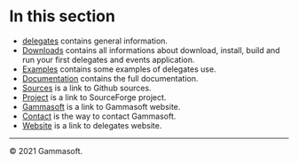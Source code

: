 
# In this section

* [delegates](home.md) contains general information.
* [Downloads](downloads.md) contains all informations about download, install, build and run your first delegates and events application.
* [Examples](examples.md) contains some examples of delegates use.
* [Documentation](documentation.md) contains the full documentation.
* [Sources](https://github.com/gammasoft71/delegates) is a link to Github sources.
* [Project](https://sourceforge.net/projects/delegates/) is a link to SourceForge project.
* [Gammasoft](https://gammasoft71.wixsite.com/gammasoft) is a link to Gammasoft website.
* [Contact](contact.md) is the way to contact Gammasoft.
* [Website](https://gammasoft71.wixsite.com/delegates) is a link to delegates website.

______________________________________________________________________________________________

© 2021 Gammasoft.
